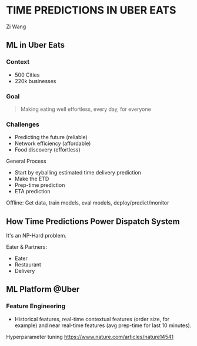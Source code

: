 # TIME PREDICTIONS IN UBER EATS
Zi Wang

## ML in Uber Eats
### Context
* 500 Cities
* 220k businesses

### Goal
> Making eating well effortless, every day, for everyone

### Challenges
* Predicting the future (reliable)
* Network efficiency (affordable)
* Food discovery (effortless)

General Process
* Start by eyballing estimated time delivery prediction
* Make the ETD
* Prep-time prediction
* ETA prediction

Offline: Get data, train models, eval models, deploy/predict/monitor

## How Time Predictions Power Dispatch System
It's an NP-Hard problem. 

Eater & Partners:
* Eater
* Restaurant
* Delivery

## ML Platform @Uber
### Feature Engineering
* Historical features, real-time contextual features (order size, for example) and near real-time features (avg prep-time for last 10 minutes).

Hyperparameter tuning
https://www.nature.com/articles/nature14541


